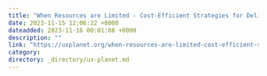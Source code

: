 ```yaml
---
title: "When Resources are Limited - Cost-Efficient Strategies for Delivering an App in Two Months Timeframe"
date: 2023-11-15 12:06:22 +0000
dateadded: 2023-11-16 00:01:08 +0000
description: ""
link: "https://uxplanet.org/when-resources-are-limited-cost-efficient-strategies-for-delivering-an-app-in-two-months-timeframe-cb759addcaba?source=rss----819cc2aaeee0---4"
category:
directory: _directory/ux-planet.md
---
```

